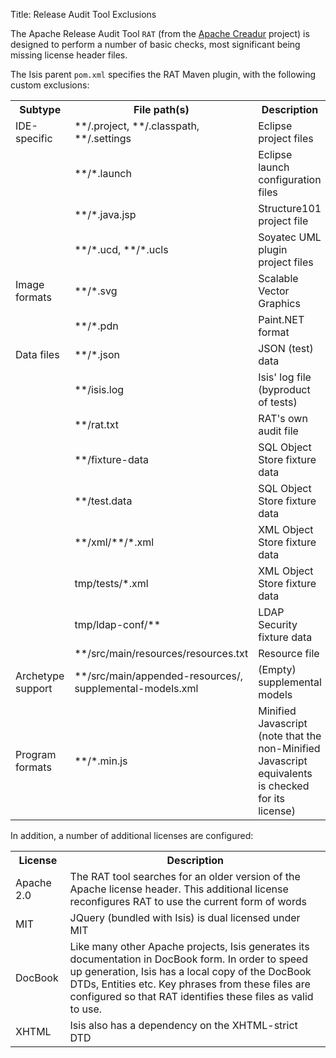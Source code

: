 Title: Release Audit Tool Exclusions

The Apache Release Audit Tool `RAT` (from the [Apache Creadur](http://creadur.apache.org) project) is designed to perform a number of basic checks, most significant being missing license header files.

The Isis parent `pom.xml` specifies the RAT Maven plugin, with the following custom exclusions:

<table>
<tr><th>Subtype</th><th>File path(s)</th><th>Description</th></tr>
<tr><td>IDE-specific</td><td>**/.project, **/.classpath, **/.settings</td><td>Eclipse project files</td></tr>
<tr><td>&nbsp;</td><td>**/*.launch</td><td>Eclipse launch configuration files</td></tr>
<tr><td>&nbsp;</td><td>**/*.java.jsp</td><td>Structure101 project file</td></tr>
<tr><td>&nbsp;</td><td>**/*.ucd, **/*.ucls</td><td>Soyatec UML plugin project files</td></tr>
<tr><td>Image formats</td><td>**/*.svg</td><td>Scalable Vector Graphics</td></tr>
<tr><td>&nbsp;</td><td>**/*.pdn</td><td>Paint.NET format</td></tr>
<tr><td>Data files</td><td>**/*.json</td><td>JSON (test) data</td></tr>
<tr><td>&nbsp;</td><td>**/isis.log</td><td>Isis' log file (byproduct of tests)</td></tr>
<tr><td>&nbsp;</td><td>**/rat.txt</td><td>RAT's own audit file</td></tr>
<tr><td>&nbsp;</td><td>**/fixture-data</td><td>SQL Object Store fixture data</td></tr>
<tr><td>&nbsp;</td><td>**/test.data</td><td>SQL Object Store fixture data</td></tr>
<tr><td>&nbsp;</td><td>**/xml/**/*.xml</td><td>XML Object Store fixture data</td></tr>
<tr><td>&nbsp;</td><td>tmp/tests/*.xml</td><td>XML Object Store fixture data</td></tr>
<tr><td>&nbsp;</td><td>tmp/ldap-conf/**</td><td>LDAP Security fixture data</td></tr>
<tr><td>&nbsp;</td><td>**/src/main/resources/resources.txt</td><td>Resource file</td></tr>
<tr><td>Archetype support</td><td>**/src/main/appended-resources/, supplemental-models.xml</td><td>(Empty) supplemental models</td></tr>
<tr><td>Program formats</td><td>**/*.min.js</td><td>Minified Javascript (note that the non-Minified Javascript equivalents is checked for its license)</td></tr>
</table>

In addition, a number of additional licenses are configured:

<table>
<tr><th>License</th><th>Description</th></tr>
<tr><td>Apache 2.0</td><td>The RAT tool searches for an older version of the Apache license header. This additional license reconfigures RAT to use the current form of words</td></tr>
<tr><td>MIT</td><td>JQuery (bundled with Isis) is dual licensed under MIT</td></tr>
<tr><td>DocBook</td><td>Like many other Apache projects, Isis generates its documentation in DocBook form. In order to speed up generation, Isis has a local copy of the DocBook DTDs, Entities etc. Key phrases from these files are configured so that RAT identifies these files as valid to use.</td></tr>
<tr><td>XHTML</td><td>Isis also has a dependency on the XHTML-strict DTD</td></tr>
</table>

